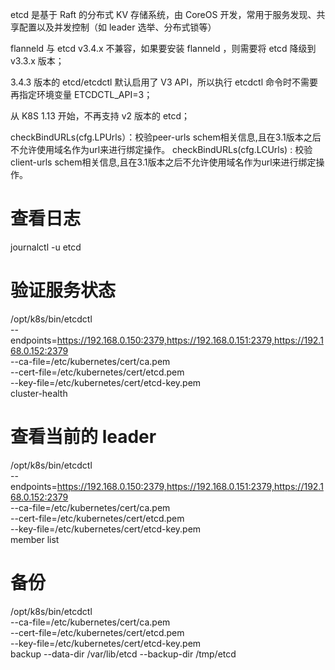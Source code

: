 etcd 是基于 Raft 的分布式 KV 存储系统，由 CoreOS 开发，常用于服务发现、共享配置以及并发控制（如 leader 选举、分布式锁等）

flanneld 与 etcd v3.4.x 不兼容，如果要安装 flanneld ，则需要将 etcd 降级到 v3.3.x 版本；


3.4.3 版本的 etcd/etcdctl 默认启用了 V3 API，所以执行 etcdctl 命令时不需要再指定环境变量 ETCDCTL_API=3；

从 K8S 1.13 开始，不再支持 v2 版本的 etcd；

checkBindURLs(cfg.LPUrls）：校验peer-urls schem相关信息,且在3.1版本之后不允许使用域名作为url来进行绑定操作。
checkBindURLs(cfg.LCUrls) : 校验client-urls schem相关信息,且在3.1版本之后不允许使用域名作为url来进行绑定操作。

# 查看日志

journalctl -u etcd


# 验证服务状态

/opt/k8s/bin/etcdctl \
--endpoints=https://192.168.0.150:2379,https://192.168.0.151:2379,https://192.168.0.152:2379 \
--ca-file=/etc/kubernetes/cert/ca.pem \
--cert-file=/etc/kubernetes/cert/etcd.pem \
--key-file=/etc/kubernetes/cert/etcd-key.pem \
cluster-health

# 查看当前的 leader

/opt/k8s/bin/etcdctl \
--endpoints=https://192.168.0.150:2379,https://192.168.0.151:2379,https://192.168.0.152:2379 \
--ca-file=/etc/kubernetes/cert/ca.pem \
--cert-file=/etc/kubernetes/cert/etcd.pem \
--key-file=/etc/kubernetes/cert/etcd-key.pem \
member list

# 备份

/opt/k8s/bin/etcdctl \
--ca-file=/etc/kubernetes/cert/ca.pem \
--cert-file=/etc/kubernetes/cert/etcd.pem \
--key-file=/etc/kubernetes/cert/etcd-key.pem \
backup --data-dir /var/lib/etcd --backup-dir /tmp/etcd
